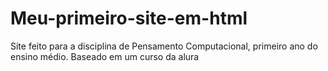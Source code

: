 # Meu-primeiro-site-em-html
Site feito para a disciplina de Pensamento Computacional, primeiro ano do ensino médio. Baseado em um curso da alura
